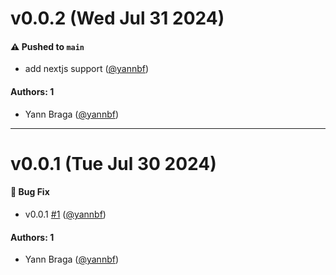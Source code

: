 # v0.0.2 (Wed Jul 31 2024)

#### ⚠️ Pushed to `main`

- add nextjs support ([@yannbf](https://github.com/yannbf))

#### Authors: 1

- Yann Braga ([@yannbf](https://github.com/yannbf))

---

# v0.0.1 (Tue Jul 30 2024)

#### 🐛 Bug Fix

- v0.0.1 [#1](https://github.com/storybookjs/vitest-plugin/pull/1) ([@yannbf](https://github.com/yannbf))

#### Authors: 1

- Yann Braga ([@yannbf](https://github.com/yannbf))
